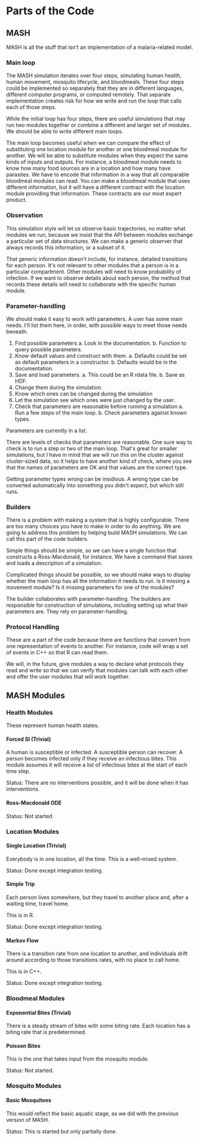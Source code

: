 # Parts of the Code


## MASH

MASH is all the stuff that isn't an implementation of a malaria-related model.

### Main loop


The MASH simulation iterates over four steps, simulating human health, human movement,
mosquito lifecycle, and bloodmeals. These four steps could be implemented so separately
that they are in different languages, different computer programs, or computed remotely.
That separate implementation creates risk for how we write and run the loop that calls
each of those steps.

While the initial loop has four steps, there are useful simulations that may run two
modules together or combine a different and larger set of modules. We should be able
to write different main loops.

The main loop becomes useful when we can compare the effect of substituting one
location module for another or one bloodmeal module for another. We will be able
to substitute modules when they expect the same kinds of inputs and outputs. For instance,
a bloodmeal module needs to know how many food sources are in a location
and how many have parasites. We have to encode that information in a way that all
comparable bloodmeal modules can read. You can make a bloodmeal module that uses
different information, but it will have a different contract with the location module
providing that information. These contracts are our most expert product.


### Observation

This simulation style will let us observe basic trajectories, no matter what
modules we run, because we insist that the API between modules exchange a particular
set of data structures. We can make a generic observer that always records
this information, or a subset of it.

That generic information doesn't include, for instance, detailed transitions for
each person. It's not relevant to other modules that a person is in a particular
compartment. Other modules will need to know probability of infection. If we
want to observe details about each person, the method that records these
details will need to collaborate with the specific human module.


### Parameter-handling


We should make it easy to work with parameters. A user has some main needs.
I'll list them here, in order, with possible ways to meet those needs beneath.

1. Find possible parameters
   a. Look in the documentation.
   b. Function to query possible parameters.
2. Know default values and construct with them.
   a. Defaults could be set as default parameters in a constructor.
   b. Defaults would be in the documentation.
3. Save and load parameters.
   a. This could be an R rdata file.
   b. Save as HDF.
4. Change them during the simulation.
5. Know which ones can be changed during the simulation
6. Let the simulation see which ones were just changed by the user.
7. Check that parameters are reasonable before running a simulation
   a. Run a few steps of the main loop.
   b. Check parameters against known types.

Parameters are currently in a list.

There are levels of checks that parameters are reasonable. One sure way
to check is to run a step or two of the main loop. That's great for smaller
simulations, but I have in mind that we will run this on the cluster against
cluster-sized data, so it helps to have another kind of check, where you see
that the names of parameters are OK and that values are the correct type.

Getting parameter types wrong can be insidious. A wrong type can be converted
automatically into something you didn't expect, but which still runs.


### Builders

There is a problem with making a system that is highly configurable.
There are too many choices you have to make in order to do anything.
We are going to address this problem by helping build MASH simulations.
We can call this part of the code builders.

Simple things should be simple, so we can have a single function that
constructs a Ross-Macdonald, for instance. We have a command that saves
and loads a description of a simulation.

Complicated things should be possible, so we should make ways to
display whether the main loop has all the information it needs to
run. Is it missing a movement module? Is it missing parameters for
one of the modules?

The builder collaborates with parameter-handling. The builders are
responsible for construction of simulations, including setting up
what their parameters are. They rely on parameter-handling.


### Protocol Handling

These are a part of the code because there are functions that convert from
one representation of events to another. For instance, code will wrap a set of events in
C++ so that R can read them.

We will, in the future, give modules a way to declare what protocols they
read and write so that we can verify that modules can talk with each other
and offer the user modules that will work together.


## MASH Modules


### Health Modules

These represent human health states.

#### Forced SI (Trivial)

A human is susceptible or infected. A susceptible person can recover. A person
becomes infected only if they receive an infectious bites. This module assumes
it will receive a list of infectious bites at the start of each time step.

Status: There are no interventions possible, and it will be done when it has interventions.

#### Ross-Macdonald ODE

Status: Not started

### Location Modules

#### Single Location (Trivial)

Everybody is in one location, all the time. This is a well-mixed system.

Status: Done except integration testing.


#### Simple Trip

Each person lives somewhere, but they travel to another place and, after
a waiting time, travel home.

This is in R.

Status: Done except integration testing.

#### Markov Flow

There is a transition rate from one location to another, and individuals
drift around according to those transitions rates, with no place to call home.

This is in C++.

Status: Done except integration testing.


### Bloodmeal Modules

#### Exponential Bites (Trivial)

There is a steady stream of bites with some biting rate.
Each location has a biting rate that is predetermined.

#### Poisson Bites

This is the one that takes input from the mosquito module.

Status: Not started.

### Mosquito Modules

#### Basic Mosquitoes

This would reflect the basic aquatic stage, as we did with the previous
version of MASH.

Status: This is started but only partially done.
